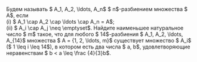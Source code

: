 Будем называть $ A_1, A_2, \ldots, A_n$ $ n$-разбиением множества $ A$, если
<br> (i) $ A_1 \cap A_2 \cap \ldots \cap A_n = A$;
<br> (ii) $ A_i \cap A_j \neq \emptyset$.
Найдите наименьшее натуральное число  $ m$ такое, что для любого $ 14$-разбиения $ A_1, A_2, \ldots, A_{14}$ множества $ A = \{1, 2, \ldots, m\}$ существует множество $ A_i$ ($ 1 \leq i \leq 14$), в котором есть два числа $ a, b$, удовлетворяющие неравенствам $ b  <  a \leq \frac {4}{3}b$.